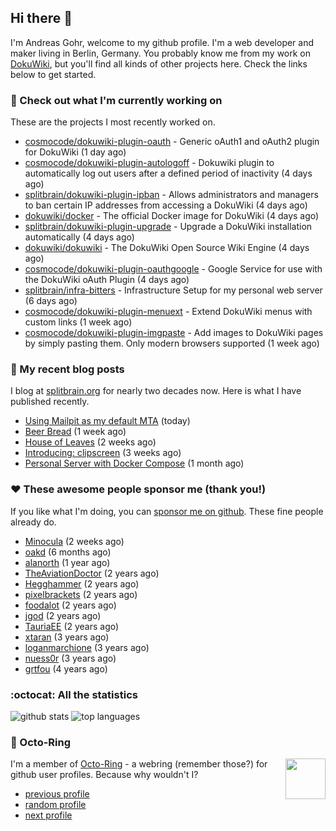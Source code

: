 ## Hi there :wave:

I'm Andreas Gohr, welcome to my github profile. I'm a web developer and maker living in Berlin, Germany. You probably know me from my work on [DokuWiki](https://github.com/dokuwiki/dokuwiki), but you'll find all kinds of other projects here. Check the links below to get started.

### :hammer: Check out what I'm currently working on

These are the projects I most recently worked on.


- [cosmocode/dokuwiki-plugin-oauth](https://github.com/cosmocode/dokuwiki-plugin-oauth) - Generic oAuth1 and oAuth2 plugin for DokuWiki (1 day ago)
- [cosmocode/dokuwiki-plugin-autologoff](https://github.com/cosmocode/dokuwiki-plugin-autologoff) - Dokuwiki plugin to automatically log out users after a defined period of inactivity (4 days ago)
- [splitbrain/dokuwiki-plugin-ipban](https://github.com/splitbrain/dokuwiki-plugin-ipban) - Allows administrators and managers to ban certain IP addresses from accessing a DokuWiki (4 days ago)
- [dokuwiki/docker](https://github.com/dokuwiki/docker) - The official Docker image for DokuWiki (4 days ago)
- [splitbrain/dokuwiki-plugin-upgrade](https://github.com/splitbrain/dokuwiki-plugin-upgrade) - Upgrade a DokuWiki installation automatically (4 days ago)
- [dokuwiki/dokuwiki](https://github.com/dokuwiki/dokuwiki) - The DokuWiki Open Source Wiki Engine (4 days ago)
- [cosmocode/dokuwiki-plugin-oauthgoogle](https://github.com/cosmocode/dokuwiki-plugin-oauthgoogle) - Google Service for use with the DokuWiki oAuth Plugin (4 days ago)
- [splitbrain/infra-bitters](https://github.com/splitbrain/infra-bitters) - Infrastructure Setup for my personal web server (6 days ago)
- [cosmocode/dokuwiki-plugin-menuext](https://github.com/cosmocode/dokuwiki-plugin-menuext) - Extend DokuWiki menus with custom links (1 week ago)
- [cosmocode/dokuwiki-plugin-imgpaste](https://github.com/cosmocode/dokuwiki-plugin-imgpaste) - Add images to DokuWiki pages by simply pasting them. Only modern browsers supported (1 week ago)

### :scroll: My recent blog posts

I blog at [splitbrain.org](https://www.splitbrain.org) for nearly two decades now. Here is what I have published recently.


- [Using Mailpit as my default MTA](https://www.splitbrain.org/blog/2024-11/03-using_mailpit_as_default_mta) (today)
- [Beer Bread](https://www.splitbrain.org/blog/2024-10/22-bear_bread) (1 week ago)
- [House of Leaves](https://www.splitbrain.org/blog/2024-10/17-house_of_leaves) (2 weeks ago)
- [Introducing: clipscreen](https://www.splitbrain.org/blog/2024-10/11-introducing_clipscreen) (3 weeks ago)
- [Personal Server with Docker Compose](https://www.splitbrain.org/blog/2024-09/23-personal_server_with_docker_compose) (1 month ago)

### :hearts:️ These awesome people sponsor me (thank you!)

If you like what I'm doing, you can [sponsor me on github](https://github.com/sponsors/splitbrain). These fine people already do.


- [Minocula](https://github.com/Minocula) (2 weeks ago)
- [oakd](https://github.com/oakd) (6 months ago)
- [alanorth](https://github.com/alanorth) (1 year ago)
- [TheAviationDoctor](https://github.com/TheAviationDoctor) (2 years ago)
- [Hegghammer](https://github.com/Hegghammer) (2 years ago)
- [pixelbrackets](https://github.com/pixelbrackets) (2 years ago)
- [foodalot](https://github.com/foodalot) (2 years ago)
- [jgod](https://github.com/jgod) (2 years ago)
- [TauriaEE](https://github.com/TauriaEE) (2 years ago)
- [xtaran](https://github.com/xtaran) (3 years ago)
- [loganmarchione](https://github.com/loganmarchione) (3 years ago)
- [nuess0r](https://github.com/nuess0r) (3 years ago)
- [grtfou](https://github.com/grtfou) (4 years ago)

### :octocat: All the statistics

 ![github stats](https://github-readme-stats.vercel.app/api?username=splitbrain&show_icons=true&hide_title=true)
![top languages](https://github-readme-stats.vercel.app/api/top-langs/?username=splitbrain&layout=compact)


### :octopus: Octo-Ring

<img width="64" height="65" src="https://octo-ring.com/static/img/octo.png" align="right" alt="">

I'm a member of [Octo-Ring](https://octo-ring.com/) - a webring (remember those?) for github user profiles. Because why wouldn't I? 

* [previous profile](https://octo-ring.com/p/splitbrain/prev)
* [random profile](https://octo-ring.com/p/splitbrain/random)
* [next profile](https://octo-ring.com/p/splitbrain/next)

